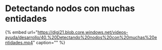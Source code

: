 # Detectando nodos con muchas entidades

{% embed url="https://digi21.blob.core.windows.net/videos-ayuda/desarrollo/40.%20Detectando%20nodos%20con%20muchas%20entidades.mp4" caption="" %}

